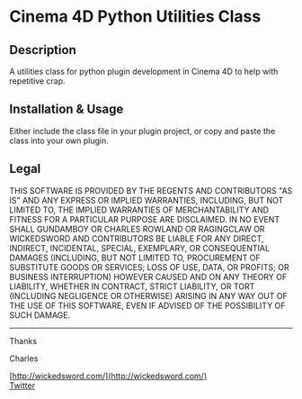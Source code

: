 Cinema 4D Python Utilities Class
================================

Description
-----------

A utilities class for python plugin development in Cinema 4D to help with repetitive crap.


Installation & Usage
--------------------

Either include the class file in your plugin project, or copy and paste the class into your own plugin.

Legal
-----

THIS SOFTWARE IS PROVIDED BY THE REGENTS AND CONTRIBUTORS "AS IS" AND ANY
EXPRESS OR IMPLIED WARRANTIES, INCLUDING, BUT NOT LIMITED TO, THE IMPLIED
WARRANTIES OF MERCHANTABILITY AND FITNESS FOR A PARTICULAR PURPOSE ARE
DISCLAIMED. IN NO EVENT SHALL GUNDAMBOY OR CHARLES ROWLAND OR RAGINGCLAW OR WICKEDSWORD AND CONTRIBUTORS
BE LIABLE FOR ANY DIRECT, INDIRECT, INCIDENTAL, SPECIAL, EXEMPLARY, OR CONSEQUENTIAL
DAMAGES (INCLUDING, BUT NOT LIMITED TO, PROCUREMENT OF SUBSTITUTE GOODS OR SERVICES;
LOSS OF USE, DATA, OR PROFITS; OR BUSINESS INTERRUPTION) HOWEVER CAUSED AND
ON ANY THEORY OF LIABILITY, WHETHER IN CONTRACT, STRICT LIABILITY, OR TORT
(INCLUDING NEGLIGENCE OR OTHERWISE) ARISING IN ANY WAY OUT OF THE USE OF THIS
SOFTWARE, EVEN IF ADVISED OF THE POSSIBILITY OF SUCH DAMAGE.

------------

Thanks

Charles

[http://wickedsword.com/](http://wickedsword.com/)  
[Twitter](http://www.twitter.com/RagingClaw/)